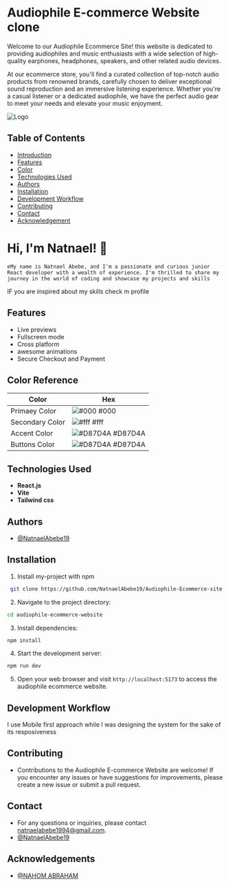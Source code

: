 
# Audiophile E-commerce Website clone

Welcome to our Audiophile Ecommerce Site! this website is dedicated to providing audiophiles and music enthusiasts with a wide selection of high-quality earphones, headphones, speakers, and other related audio devices.

At our ecommerce store, you'll find a curated collection of top-notch audio products from renowned brands, carefully chosen to deliver exceptional sound reproduction and an immersive listening experience. Whether you're a casual listener or a dedicated audiophile, we have the perfect audio gear to meet your needs and elevate your music enjoyment.




![Logo](https://audiophile-ecommerce-website.netlify.app/assets/logo.ad23a5d0.svg)

## Table of Contents

- [Introduction](#Introduction)
- [Features](#Features)
- [Color](#colorPreference)
- [Technologies Used](#TechnologiesUsed)
- [Authors](#Authors)
- [Installation](#Installation)
- [Development Workflow](#DevelopmentWorkflow)
- [Contributing](#Contributing)
- [Contact](#Contact)
- [Acknowledgement](#Acknowledgement)

# Hi, I'm Natnael! 👋

``eMy name is Natnael Abebe, and I'm a passionate and curious junior React developer with a wealth of experience. I'm thrilled to share my journey in the world of coding and showcase my projects and skills``

IF you are inspired about my skills check m profile 
## Features

- Live previews
- Fullscreen mode
- Cross platform
- awesome animations
- Secure Checkout and Payment
## Color Reference

| Color             | Hex                                                                |
| ----------------- | ------------------------------------------------------------------ |
| Primaey Color | ![#000](https://via.placeholder.com/10/000000?text=+) #000 |
| Secondary Color | ![#fff](https://via.placeholder.com/10/fff?text=+) #fff |
| Accent Color | ![#D87D4A](https://via.placeholder.com/10/D87D4A?text=+) #D87D4A |
| Buttons Color | ![#D87D4A](https://via.placeholder.com/10/D87D4A?text=+) #D87D4A |


## Technologies Used

- **React.js**
- **Vite**
- **Tailwind css**
## Authors

- [@NatnaelAbebe19](https://www.github.com/NatnaelAbebe19)


## Installation

1. Install my-project with npm

```bash
 git clone https://github.com/NatnaelAbebe19/Audiophile-Ecommerce-site.git
```
2. Navigate to the project directory:

```bash
cd audiophile-ecommerce-website
```
3. Install dependencies:

```bash
npm install
```

4. Start the development server:

```bash
npm run dev
```
5. Open your web browser and visit `http://localhost:5173` to access the audiophile ecommerce website.

## Development Workflow

I use Mobile first approach while I was designing the system for 
the sake of its resposiveness

## Contributing


- Contributions to the Audiophile E-commerce Website are welcome! If you encounter any issues or have suggestions for improvements, please create a new issue or submit a pull request.

## Contact

- For any questions or inquiries, please contact natnaelabebe1994@gmail.com.
- [@NatnaelAbebe19](https://www.github.com/NatnaelAbebe19)
## Acknowledgements

 -  [@NAHOM ABRAHAM](https://www.github.com/voidrak)


